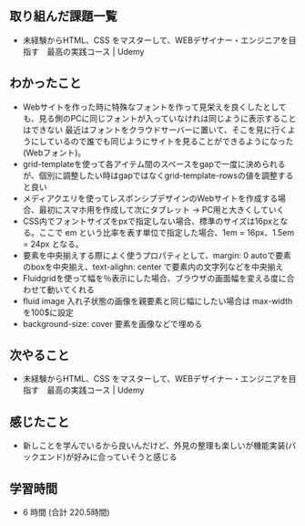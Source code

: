 ## 取り組んだ課題一覧
- 未経験からHTML、CSS をマスターして、WEBデザイナー・エンジニアを目指す　最高の実践コース | Udemy
## わかったこと
- Webサイトを作った時に特殊なフォントを作って見栄えを良くしたとしても、見る側のPCに同じフォントが入っていなけれは同じように表示することはできない
  最近はフォントをクラウドサーバーに置いて、そこを見に行くようにしているので誰でも同じようにサイトを見ることができるようになった(Webフォント)。
- grid-templateを使って各アイテム間のスペースをgapで一度に決められるが、個別に調整したい時はgapではなくgrid-template-rowsの値を調整すると良い
- メディアクエリを使ってレスポンシブデザインのWebサイトを作成する場合、最初にスマホ用を作成して次にタブレット → PC用と大きくしていく
- CSS内でフォントサイズをpxで指定しない場合、標準のサイズは16pxとなる。ここで em という比率を表す単位で指定した場合、1em = 16px、1.5em = 24px となる。
- 要素を中央揃えする際によく使うプロパティとして、margin: 0 autoで要素のboxを中央揃え、text-alighn: center で要素内の文字列などを中央揃え
- Fluidgridを使って幅を％表示にした場合、ブラウザの画面幅を変える度に合わせて動いてくれる
- fluid image 入れ子状態の画像を親要素と同じ幅にしたい場合は max-width を100$に設定
- background-size: cover 要素を画像などで埋める
## 次やること
- 未経験からHTML、CSS をマスターして、WEBデザイナー・エンジニアを目指す　最高の実践コース | Udemy
## 感じたこと
- 新しことを学んでいるから良いんだけど、外見の整理も楽しいが機能実装(バックエンド)が好みに合っていそうと感じる
## 学習時間
- 6 時間 (合計 220.5時間)
